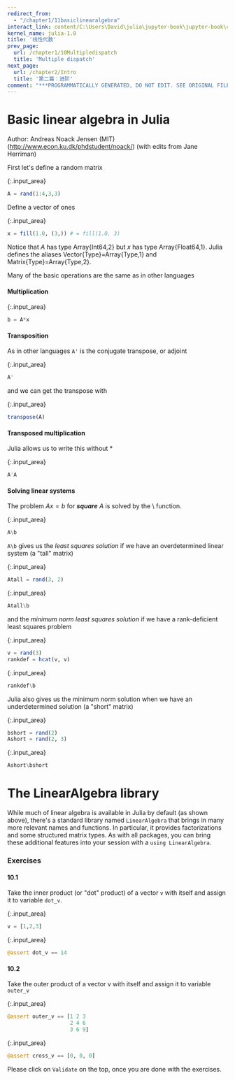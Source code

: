```yaml
---
redirect_from:
  - "/chapter1/11basiclinearalgebra"
interact_link: content/C:\Users\David\julia\jupyter-book\jupyter-book\content\chapter1/11Basiclinearalgebra.ipynb
kernel_name: julia-1.0
title: '线性代数'
prev_page:
  url: /chapter1/10Multipledispatch
  title: 'Multiple dispatch'
next_page:
  url: /chapter2/Intro
  title: '第二篇：进阶'
comment: "***PROGRAMMATICALLY GENERATED, DO NOT EDIT. SEE ORIGINAL FILES IN /content***"
---
```


# Basic linear algebra in Julia
Author: Andreas Noack Jensen (MIT) (http://www.econ.ku.dk/phdstudent/noack/)
(with edits from Jane Herriman)

First let's define a random matrix



{:.input_area}
```julia
A = rand(1:4,3,3)
```


Define a vector of ones



{:.input_area}
```julia
x = fill(1.0, (3,)) # = fill(1.0, 3)
```


Notice that $A$ has type Array{Int64,2} but $x$ has type Array{Float64,1}. Julia defines the aliases Vector{Type}=Array{Type,1} and Matrix{Type}=Array{Type,2}. 

Many of the basic operations are the same as in other languages
#### Multiplication



{:.input_area}
```julia
b = A*x
```


#### Transposition
As in other languages `A'` is the conjugate transpose, or adjoint



{:.input_area}
```julia
A'
```


and we can get the transpose with



{:.input_area}
```julia
transpose(A)
```


#### Transposed multiplication
Julia allows us to write this without *



{:.input_area}
```julia
A'A
```


#### Solving linear systems
The problem $Ax=b$ for ***square*** $A$ is solved by the \ function.



{:.input_area}
```julia
A\b
```


`A\b` gives us the *least squares solution* if we have an overdetermined linear system (a "tall" matrix)



{:.input_area}
```julia
Atall = rand(3, 2)
```




{:.input_area}
```julia
Atall\b
```


and the *minimum norm least squares solution* if we have a rank-deficient least squares problem



{:.input_area}
```julia
v = rand(3)
rankdef = hcat(v, v)
```




{:.input_area}
```julia
rankdef\b
```


Julia also gives us the minimum norm solution when we have an underdetermined solution (a "short" matrix)



{:.input_area}
```julia
bshort = rand(2)
Ashort = rand(2, 3)
```




{:.input_area}
```julia
Ashort\bshort
```


# The LinearAlgebra library

While much of linear algebra is available in Julia by default (as shown above), there's a standard library named `LinearAlgebra` that brings in many more relevant names and functions. In particular, it provides factorizations and some structured matrix types.  As with all packages, you can bring these additional features into your session with a `using LinearAlgebra`.

### Exercises

#### 10.1
Take the inner product (or "dot" product) of a vector `v` with itself and assign it to variable `dot_v`.





{:.input_area}
```julia
v = [1,2,3]
```




{:.input_area}
```julia
@assert dot_v == 14
```


#### 10.2
Take the outer product of a vector v with itself and assign it to variable `outer_v`



{:.input_area}
```julia
@assert outer_v == [1 2 3
                    2 4 6
                    3 6 9]
```




{:.input_area}
```julia
@assert cross_v == [0, 0, 0]
```


Please click on `Validate` on the top, once you are done with the exercises.
